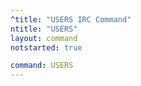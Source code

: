 ```yaml
---
^title: "USERS IRC Command"
ntitle: "USERS"
layout: command
notstarted: true

command: USERS
---
```

